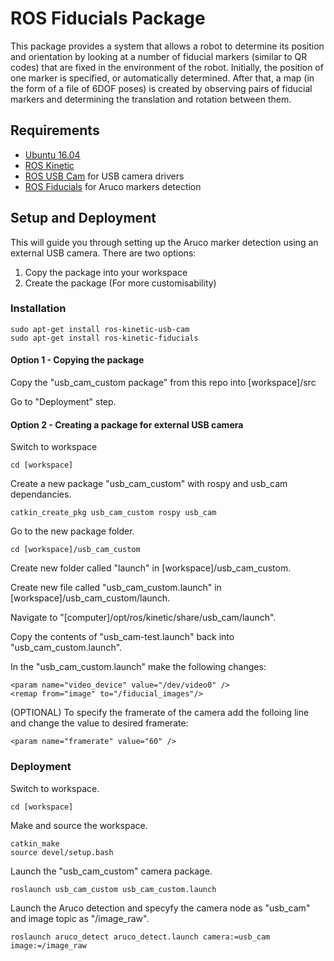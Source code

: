 # ROS Fiducials Package
This package provides a system that allows a robot to determine its position and orientation by looking at a number of fiducial markers (similar to QR codes) that are fixed in the environment of the robot. Initially, the position of one marker is specified, or automatically determined. After that, a map (in the form of a file of 6DOF poses) is created by observing pairs of fiducial markers and determining the translation and rotation between them.


## Requirements
* [Ubuntu 16.04](https://wiki.ubuntu.com/XenialXerus/ReleaseNotes)
* [ROS Kinetic](http://wiki.ros.org/kinetic)
* [ROS USB Cam](http://wiki.ros.org/usb_cam) for USB camera drivers
* [ROS Fiducials](http://wiki.ros.org/fiducials) for Aruco markers detection


## Setup and Deployment
This will guide you through setting up the Aruco marker detection using an external USB camera.
There are two options:
  1) Copy the package into your workspace
  2) Create the package (For more customisability)

### Installation
    sudo apt-get install ros-kinetic-usb-cam
    sudo apt-get install ros-kinetic-fiducials
    
#### Option 1 - Copying the package
Copy the "usb_cam_custom package" from this repo into [workspace]/src

Go to "Deployment" step.
    
#### Option 2 - Creating a package for external USB camera
Switch to workspace
    
    cd [workspace]

Create a new package "usb_cam_custom" with rospy and usb_cam dependancies.

    catkin_create_pkg usb_cam_custom rospy usb_cam

Go to the new package folder. 

    cd [workspace]/usb_cam_custom
    
Create new folder called "launch" in [workspace]/usb_cam_custom.

Create new file called "usb_cam_custom.launch" in [workspace]/usb_cam_custom/launch.

Navigate to "[computer]/opt/ros/kinetic/share/usb_cam/launch".

Copy the contents of "usb_cam-test.launch" back into "usb_cam_custom.launch".

In the "usb_cam_custom.launch" make the following changes:

    <param name="video_device" value="/dev/video0" />
    <remap from="image" to="/fiducial_images"/>
    
(OPTIONAL) To specify the framerate of the camera add the folloing line and change the value to desired framerate:

    <param name="framerate" value="60" />

### Deployment
Switch to workspace.
    
    cd [workspace]
    
Make and source the workspace.
    
    catkin_make
    source devel/setup.bash
    
Launch the "usb_cam_custom" camera package.

    roslaunch usb_cam_custom usb_cam_custom.launch
    
Launch the Aruco detection and specyfy the camera node as "usb_cam" and image topic as "/image_raw".

    roslaunch aruco_detect aruco_detect.launch camera:=usb_cam image:=/image_raw
